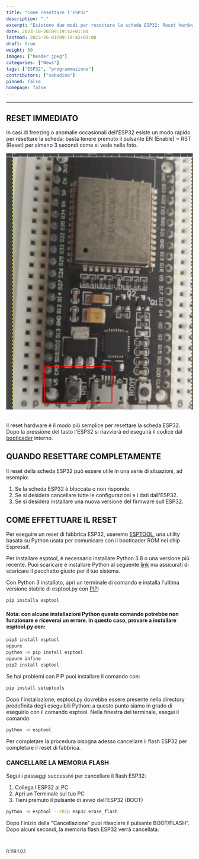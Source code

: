 ```yaml
---
title: "Come resettare l'ESP32"
description: "."
excerpt: "Esistono due modi per resettare la scheda ESP32: Reset hardware: Tenere premuto il pulsante RESET per almeno 3 secondi. Reset software: Utilizzare il bootloader..."
date: 2023-10-26T09:19:42+01:00
lastmod: 2023-26-01T09:19:42+01:00
draft: true
weight: 50
images: ["header.jpeg"]
categories: ["News"]
tags: ["ESP32", "programmazione"]
contributors: ["sebadima"]
pinned: false
homepage: false
---
```




<hr>

## RESET IMMEDIATO
In casi di freezing o anomalie occasionali dell'ESP32 esiste un modo rapido per resettare la scheda: basta tenere premuto il pulsante EN (Enable) = RST (Reset) per almeno 3 secondi come si vede nella foto.

<img width="800" class="x figure-img img-fluid lazyload blur-up" src="images/102.png" alt="il tasto di reset hardware dell'ESP32">

<br>
<br>

Il reset hardware è il modo più semplice per resettare la scheda ESP32. Dopo la pressione del tasto l'ESP32 si riavvierà ed eseguirà il codice dal <a href="https://docs.espressif.com/projects/esp-idf/en/latest/esp32/api-guides/bootloader.html" target="_blank" rel="noopener">bootloader</a> interno.


## QUANDO RESETTARE COMPLETAMENTE
Il reset della scheda ESP32 può essere utile in una serie di situazioni, ad esempio:

1. Se la scheda ESP32 è bloccata o non risponde.
2. Se si desidera cancellare tutte le configurazioni e i dati dall'ESP32.
3. Se si desidera installare una nuova versione del firmware sull'ESP32.

## COME EFFETTUARE IL RESET
Per eseguire un reset di fabbrica ESP32, useremo <a href="https://github.com/espressif/esptool" target="_blank" rel="noopener">ESPTOOL</a>, una utility basata su Python usata per comunicare con il bootloader ROM nei chip Espressif.

Per installare esptool, è necessario installare Python 3.8 o una versione più recente. Puoi scaricare e installare Python al seguente <a href="https://www.python.org/downloads/" target="_blank" rel="noopener">link</a> ma assicurati di scaricare il pacchetto giusto per il tuo sistema.

Con Python 3 installato, apri un terminale di comando e installa l'ultima versione stabile di esptool.py con <a href="https://pip.pypa.io/en/stable/" target="_blank" rel="noopener">PIP</a>:

```bash
pip installa esptool
```

#### Nota: con alcune installazioni Python questo comando potrebbe non funzionare e riceverai un errore. In questo caso, provare a installare esptool.py con:

```bash
pip3 install esptool
oppure
python -m pip install esptool
oppure infine
pip2 install esptool
```

Se hai problemi con PIP puoi installare il comando con:
```bash
pip install setuptools
```







Dopo l'installazione, esptool.py dovrebbe essere presente nella directory predefinita degli eseguibili Python: a questo punto siamo in grado di eseguirlo con il comando esptool. Nella finestra del terminale, esegui il comando:

```bash
python -m esptool
```

Per completare la procedura bisogna adesso cancellare il flash ESP32 per completare il reset di fabbrica. 

### CANCELLARE LA MEMORIA FLASH
Segui i passaggi successivi per cancellare il flash ESP32:

1. Collega l'ESP32 al PC
2. Apri un Terminale sul tuo PC
3. Tieni premuto il pulsante di avvio dell'ESP32 (BOOT)

```bash
python -m esptool --chip esp32 erase_flash
```

Dopo l'inizio della "Cancellazione“ puoi rilasciare il pulsante BOOT/FLASH". 
Dopo alcuni secondi, la memoria flash ESP32 verrà cancellata. 













<br>
<p style="font-size: 12px;"> R.119.1.0.1 </p>
<br>
